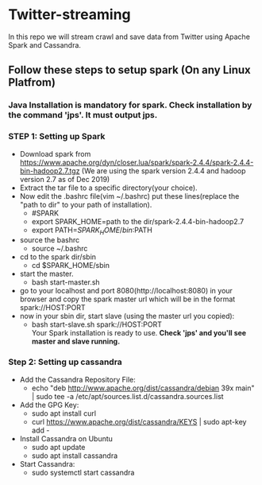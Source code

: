 # Twitter-streaming
In this repo we will stream crawl and save data from Twitter using Apache Spark and Cassandra.

## Follow these steps to setup spark (On any Linux Platfrom)

### Java Installation is mandatory for spark. Check installation by the command 'jps'. It must output jps.

### STEP 1: Setting up Spark
* Download spark from https://www.apache.org/dyn/closer.lua/spark/spark-2.4.4/spark-2.4.4-bin-hadoop2.7.tgz (We are using the spark version 2.4.4 and hadoop version 2.7 as of Dec 2019)<br>
* Extract the tar file to a specific directory(your choice).<br>
* Now edit the .bashrc file(vim ~/.bashrc) put these lines(replace the "path to dir" to your path of installation).<br>
    * #SPARK<br>
    * export SPARK_HOME=path to the dir/spark-2.4.4-bin-hadoop2.7<br>
    * export PATH=$SPARK_HOME/bin:$PATH<br>
* source the bashrc<br>
    * source ~/.bashrc<br>
* cd to the spark dir/sbin<br>
    * cd $SPARK_HOME/sbin<br>
* start the master. <br>
    * bash start-master.sh<br>
* go to your localhost and port 8080(http://localhost:8080) in your browser and copy the spark master url which will be in the format spark://HOST:PORT<br>
* now in your sbin dir, start slave (using the master url you copied):<br>
    * bash start-slave.sh spark://HOST:PORT<br>
Your Spark installation is ready to use. **Check 'jps' and you'll see master and slave running.**<br>

### Step 2: Setting up cassandra

* Add the Cassandra Repository File:
    * echo "deb http://www.apache.org/dist/cassandra/debian 39x main" | sudo tee -a /etc/apt/sources.list.d/cassandra.sources.list
* Add the GPG Key:
    * sudo apt install curl
    * curl https://www.apache.org/dist/cassandra/KEYS | sudo apt-key add -
* Install Cassandra on Ubuntu
    * sudo apt update
    * sudo apt install cassandra
* Start Cassandra:
    * sudo systemctl start cassandra



